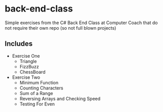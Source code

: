 # back-end-class
Simple exercises from the C# Back End Class at Computer Coach that do not require their own repo (so not full blown projects)



## Includes

- Exercise One 
  - Triangle
  - FizzBuzz
  - ChessBoard
- Exercise Two
  - Minimum Function
  - Counting Characters
  - Sum of a Range
  - Reversing Arrays and Checking Speed
  - Testing For Even